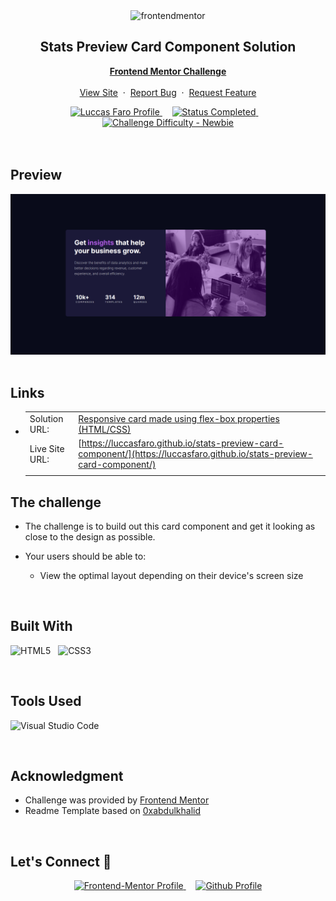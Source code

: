 <div align="center">

  <img src="https://www.frontendmentor.io/static/images/logo-mobile.svg" alt="frontendmentor" width="80">

  <h2 align="center">Stats Preview Card Component Solution</h2>
  <p align="center">
    <a href="https://www.frontendmentor.io/challenges/stats-preview-card-component-8JqbgoU62" target="_blank"><strong>Frontend Mentor Challenge</strong></a>
    <br />
    <br />
    <a href="https://luccasfaro.github.io/stats-preview-card-component/" target="_blank">View Site</a>
    &nbsp;·&nbsp;
    <a href="https://github.com/luccasfaro/stats-preview-card-component/issues" target="_blank">Report Bug</a>
    &nbsp;·&nbsp;
    <a href="https://github.com/luccasfaro/stats-preview-card-component/issues" target="_blank">Request Feature</a>
  </p>
</div>

<!-- Badges -->
<div align="center">
  <!-- Profiles -->
  <a href="https://www.frontendmentor.io/profile/luccasfaro" target="_blank">
    <img src="https://img.shields.io/badge/Profile-luccasfaro-fefefe?style=for-the-badge&logo=frontendmentor" alt="Luccas Faro Profile">
  </a> &nbsp;&nbsp;&nbsp;

  <!-- Status -->
  <a href="#">
    <img src="https://img.shields.io/badge/Status-Completed-00CE80?style=for-the-badge" alt="Status Completed">
  </a> &nbsp;&nbsp;&nbsp;

  <!-- Difficulty -->
  <a href="https://www.frontendmentor.io/challenges?difficulties=1"  target="_blank">
    <img src="https://img.shields.io/badge/Difficulty-Newbie-61BECD?style=for-the-badge&logo=frontendmentor" alt="Challenge Difficulty - Newbie">
  </a>

</div>
<br />
<br />



## **Preview**

<div align='center'>
<img src='./images/previewsite-stats-preview.png' alt='Stats Preview Card Component solution preview image'>
</div>


<br>

## **Links**

- |||
  | :----- | :----- |
  | Solution URL: | [Responsive card made using flex-box properties (HTML/CSS)](https://www.frontendmentor.io/solutions/responsive-card-made-using-flexbox-properties-htmlcss-A4PNl4i5sV) |
  | Live Site URL: | [https://luccasfaro.github.io/stats-preview-card-component/](https://luccasfaro.github.io/stats-preview-card-component/) |
  |||


## The challenge

- The challenge is to build out this card component and get it looking as close to the design as possible.

- Your users should be able to: 
  - View the optimal layout depending on their device's screen size

<br>


## **Built With**

 ![HTML5](https://img.shields.io/badge/html5-%23E34F26.svg?style=for-the-badge&logo=html5&logoColor=white) &nbsp; ![CSS3](https://img.shields.io/badge/css3-%231572B6.svg?style=for-the-badge&logo=css3&logoColor=white) 


<br>

## **Tools Used**

![Visual Studio Code](https://img.shields.io/badge/VS%20Code-0078d7.svg?style=for-the-badge&logo=visual-studio-code&logoColor=white) &nbsp;


<br>

## **Acknowledgment**

* Challenge was provided by [Frontend Mentor](https://www.frontendmentor.io)
* Readme Template based on [0xabdulkhalid](https://github.com/0xabdulkhalid/3-column-preview-card-component/blob/main/README.md)

<br>

## **Let's Connect 👋**

<div align=center>

<!--   <a href="https://linkedin.com/in/0xabdulkhalid" target="_blank">
    <img src="https://img.shields.io/badge/linkedin%20Profile-%2300acee.svg?color=405DE6&style=for-the-badge&logo=linkedin&logoColor=white" alt="Linkedin Profile">
  </a>&nbsp;&nbsp;&nbsp; -->

  <a href="https://www.frontendmentor.io/profile/luccasfaro" target="_blank">
    <img src="https://img.shields.io/badge/FEM%20Profile-f8f9f8?style=for-the-badge&logo=Frontend-Mentor&logoColor=black" alt="Frontend-Mentor Profile">
  </a> &nbsp;&nbsp;&nbsp;

  <a href="https://www.github.com/luccasfaro/" target="_blank">
    <img src="https://img.shields.io/badge/Github%20Profile-131313?style=for-the-badge&logo=github&logoColor=white" alt="Github Profile">
  </a>

</div>

<br>
